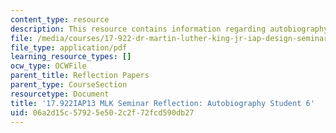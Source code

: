 ```yaml
---
content_type: resource
description: This resource contains information regarding autobiography student 6.
file: /media/courses/17-922-dr-martin-luther-king-jr-iap-design-seminar-january-iap-2013/06a2d15c57925e502c2f72fcd590db27_MIT17_922IAP13_RefPapr3F.pdf
file_type: application/pdf
learning_resource_types: []
ocw_type: OCWFile
parent_title: Reflection Papers
parent_type: CourseSection
resourcetype: Document
title: '17.922IAP13 MLK Seminar Reflection: Autobiography Student 6'
uid: 06a2d15c-5792-5e50-2c2f-72fcd590db27
---
```

